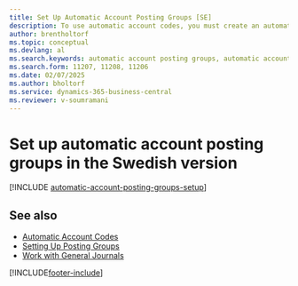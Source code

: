 ```yaml
---
title: Set Up Automatic Account Posting Groups [SE]
description: To use automatic account codes, you must create an automatic account posting group in the Swedish version.
author: brentholtorf
ms.topic: conceptual
ms.devlang: al
ms.search.keywords: automatic account posting groups, automatic account codes, posting groups
ms.search.form: 11207, 11208, 11206
ms.date: 02/07/2025
ms.author: bholtorf
ms.service: dynamics-365-business-central
ms.reviewer: v-soumramani
---
```


# Set up automatic account posting groups in the Swedish version

[!INCLUDE [automatic-account-posting-groups-setup](../includes/FISE/automatic-account-posting-groups-setup.md)]

## See also

- [Automatic Account Codes](automatic-account-codes.md)  
- [Setting Up Posting Groups](../../finance-posting-groups.md)  
- [Work with General Journals](../../ui-work-general-journals.md)  

[!INCLUDE[footer-include](../../includes/footer-banner.md)]
